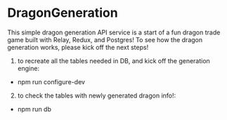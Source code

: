 # DragonGeneration

This simple dragon generation API service is a start of a fun dragon trade game built with Relay, Redux, and Postgres!
To see how the dragon generation works, please kick off the next steps!

1. to recreate all the tables needed in DB, and kick off the generation engine:
* npm run configure-dev

2. to check the tables with newly generated dragon info!:
* npm run db
